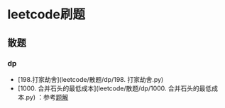 # leetcode刷题

## 散题

### dp

* [198.打家劫舍](leetcode/散题/dp/198. 打家劫舍.py)
* [1000. 合并石头的最低成本](leetcode/散题/dp/1000. 合并石头的最低成本.py) ：参考[题解](https://leetcode.cn/problems/minimum-cost-to-merge-stones/solutions/2207235/tu-jie-qu-jian-dpzhuang-tai-she-ji-yu-yo-ppv0/)
